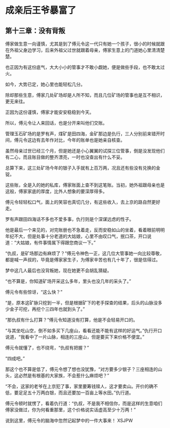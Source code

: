 # 成亲后王爷暴富了 
 ## 第十三章：没有背叛
  傅家做生意一向谨慎，尤其是到了傅元令这一代只有她一个孩子，很小的时候就跟在外祖父身边学习，后来外祖父过世就跟着母亲，傅家生意上的门道她心里清清楚楚。  
  
 也正因为有这份底气，大大小小的管事才不敢小觑她，便是做些手段，也不敢太过火。  
  
 如今，大势已定，她心里也能轻松几分。  
  
 除却那些生意，傅家几处矿场却是人所不知，而且几位矿场的管事也是互不相识，更无来往。  
  
 正因为这份谨慎，傅家才能安安稳稳到今天。  
  
 所以，傅元令让人来回话，也是分开来叫他们交账。  
  
 管理玉石矿场的是罗有声，煤矿是田四海，金矿那边是仇行，三人分别前来错开时间，傅元令这边有去年作对比，今年的账单也是她亲自核查。  
  
 虽然母亲过世已经三个月，但是她还是小心翼翼的试探三位管事，倒是没发现他们有二心，而且账目做的整齐漂亮，一时也没查出有什么不妥。  
  
 总算下来，这三处矿场今年的银子入手就有上百万两，况且还有些没有兑换的金锭。  
  
 这些账，全是入的她的私库，傅家账面上查不到这笔账。当初，她外祖跟母亲也是这般，傅家家底的厚度，比外人想象的要深厚得多。  
  
 傅元令轻轻松口气，面上的笑容也真切几分，有这些收入，去上京的路自然更好走。  
  
 罗有声跟田四海话不多也不爱多事，仇行则是个深谋远虑的性子。  
  
 他是最后一个来见的，对完账册也不急着走，反而安稳如山的坐着，看着眼前明明年纪不大，但是处事十分老道的大姑娘，心里不由叹口气，抿口茶，开口说道：“大姑娘，有件事情属下得跟您商议一下。”  
  
 “仇叔，是矿场那边有麻烦了？”傅元令神色一正，这几位大管事她一向比较尊敬，都是喊一声叔的，毕竟是傅家家生子，为傅家辛苦也有几十年了，很是信得过。  
  
 梦中这几人最后也没背叛她，现在她更不会胡乱猜疑。  
  
 “也不算是，你知道矿场开采这么多年，里头也没几年的采头了。”  
  
 傅元令有些惊讶，“这么快？”  
  
 “是，原本这矿脉只挖到一半，但是根据矿下的老手探查的结果，后头的山脉没多少金子可挖，再挖个三四年也就到头了。”  
  
 “那仇叔有什么打算？”傅元令知道没有打算，他是不会轻易开口的。  
  
 “与其坐吃山空，倒不如多买下几座山，看看还能不能有这样的好运气。”仇行开口说道，“我看中了一片山脉，相连的三座山，但是要买下来价格不便宜。”  
  
 傅元令就懂了，也不绕弯，“仇叔有把握？”  
  
 “四成吧。”  
  
 那这个也不算是低了，傅元令想了想也没犹豫，“对方要多少银子？三座相连的山头，这必然是有根基的大家族，不会惹什么麻烦吧？”  
  
 “不会，这家的老爷在上京犯了事，家里要筹钱赎人，这才要卖山。开价的确不低，要足足五十万两白银，而且还要加一百亩上等水田。”仇行道。  
  
 傅元令顿时就愣了，看着仇行道：“仇叔，不是我不相信你，而是这样的生意咱们傅家没做过，你为何看重那里，这个价格说实话虚高至少十万两！”  
  
 说到这里，傅元令的脑海中忽然记起梦中的一件大事来！ 
XSJPW